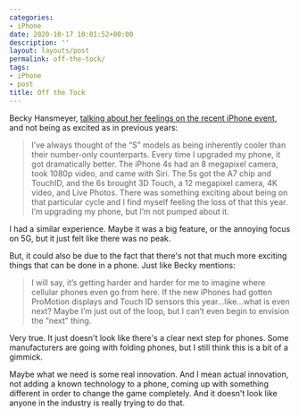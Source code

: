 ```yaml
---
categories:
- iPhone
date: 2020-10-17 10:01:52+00:00
description: ''
layout: layouts/post
permalink: off-the-tock/
tags:
- iPhone
- post
title: Off the Tock
---
```


Becky Hansmeyer, [talking about her feelings on the recent iPhone event](https://beckyhansmeyer.com/2020/10/16/off-the-tock/), and not being as excited as in previous years:

> I’ve always thought of the “S” models as being inherently cooler than their number-only counterparts. Every time I upgraded my phone, it got dramatically better. The iPhone 4s had an 8 megapixel camera, took 1080p video, and came with Siri. The 5s got the A7 chip and TouchID, and the 6s brought 3D Touch, a 12 megapixel camera, 4K video, and Live Photos. There was something exciting about being on that particular cycle and I find myself feeling the loss of that this year. I’m upgrading my phone, but I’m not pumped about it.

I had a similar experience. Maybe it was a big feature, or the annoying focus on 5G, but it just felt like there was no peak.

But, it could also be due to the fact that there's not that much more exciting things that can be done in a phone. Just like Becky mentions:

> I will say, it’s getting harder and harder for me to imagine where cellular phones even go from here. If the new iPhones had gotten ProMotion displays and Touch ID sensors this year…like…what is even next? Maybe I’m just out of the loop, but I can’t even begin to envision the “next” thing.

Very true. It just doesn't look like there's a clear next step for phones. Some manufacturers are going with folding phones, but I still think this is a bit of a gimmick.

Maybe what we need is some real innovation. And I mean actual innovation, not adding a known technology to a phone, coming up with something different in order to change the game completely. And it doesn't look like anyone in the industry is really trying to do that.